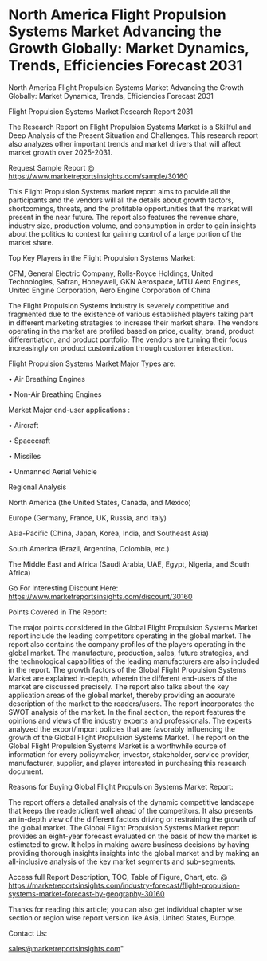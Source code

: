 # North America Flight Propulsion Systems Market Advancing the Growth Globally: Market Dynamics, Trends, Efficiencies Forecast 2031
North America Flight Propulsion Systems Market Advancing the Growth Globally: Market Dynamics, Trends, Efficiencies Forecast 2031

Flight Propulsion Systems Market Research Report 2031

The Research Report on Flight Propulsion Systems Market is a Skillful and Deep Analysis of the Present Situation and Challenges. This research report also analyzes other important trends and market drivers that will affect market growth over 2025-2031.

Request Sample Report @ https://www.marketreportsinsights.com/sample/30160

This Flight Propulsion Systems market report aims to provide all the participants and the vendors will all the details about growth factors, shortcomings, threats, and the profitable opportunities that the market will present in the near future. The report also features the revenue share, industry size, production volume, and consumption in order to gain insights about the politics to contest for gaining control of a large portion of the market share.

Top Key Players in the Flight Propulsion Systems Market:

CFM, General Electric Company, Rolls-Royce Holdings, United Technologies, Safran, Honeywell, GKN Aerospace, MTU Aero Engines, United Engine Corporation, Aero Engine Corporation of China

The Flight Propulsion Systems Industry is severely competitive and fragmented due to the existence of various established players taking part in different marketing strategies to increase their market share. The vendors operating in the market are profiled based on price, quality, brand, product differentiation, and product portfolio. The vendors are turning their focus increasingly on product customization through customer interaction.

Flight Propulsion Systems Market Major Types are:

• Air Breathing Engines

• Non-Air Breathing Engines

Market Major end-user applications :

• Aircraft

• Spacecraft

• Missiles

• Unmanned Aerial Vehicle

Regional Analysis

North America (the United States, Canada, and Mexico)

Europe (Germany, France, UK, Russia, and Italy)

Asia-Pacific (China, Japan, Korea, India, and Southeast Asia)

South America (Brazil, Argentina, Colombia, etc.)

The Middle East and Africa (Saudi Arabia, UAE, Egypt, Nigeria, and South Africa)

Go For Interesting Discount Here: https://www.marketreportsinsights.com/discount/30160

Points Covered in The Report:

The major points considered in the Global Flight Propulsion Systems Market report include the leading competitors operating in the global market.
The report also contains the company profiles of the players operating in the global market.
The manufacture, production, sales, future strategies, and the technological capabilities of the leading manufacturers are also included in the report.
The growth factors of the Global Flight Propulsion Systems Market are explained in-depth, wherein the different end-users of the market are discussed precisely.
The report also talks about the key application areas of the global market, thereby providing an accurate description of the market to the readers/users.
The report incorporates the SWOT analysis of the market. In the final section, the report features the opinions and views of the industry experts and professionals. The experts analyzed the export/import policies that are favorably influencing the growth of the Global Flight Propulsion Systems Market.
The report on the Global Flight Propulsion Systems Market is a worthwhile source of information for every policymaker, investor, stakeholder, service provider, manufacturer, supplier, and player interested in purchasing this research document.

Reasons for Buying Global Flight Propulsion Systems Market Report:

The report offers a detailed analysis of the dynamic competitive landscape that keeps the reader/client well ahead of the competitors.
It also presents an in-depth view of the different factors driving or restraining the growth of the global market.
The Global Flight Propulsion Systems Market report provides an eight-year forecast evaluated on the basis of how the market is estimated to grow.
It helps in making aware business decisions by having providing thorough insights insights into the global market and by making an all-inclusive analysis of the key market segments and sub-segments.

Access full Report Description, TOC, Table of Figure, Chart, etc. @ https://marketreportsinsights.com/industry-forecast/flight-propulsion-systems-market-forecast-by-geography-30160

Thanks for reading this article; you can also get individual chapter wise section or region wise report version like Asia, United States, Europe.

Contact Us:

sales@marketreportsinsights.com"
